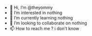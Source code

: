 - 👋 Hi, I’m @theyommy
- 👀 I’m interested in nothing
- 🌱 I’m currently learning nothing
- 💞️ I’m looking to collaborate on nothing
- 📫 How to reach me ? i don't know

<!---
theyommy/theyommy is a ✨ special ✨ repository because its cool...Yeah that's it, now go touch some grass
--->
